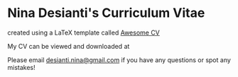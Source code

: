 # Nina Desianti's Curriculum Vitae
created using a LaTeX template called [Awesome CV](https://github.com/posquit0/Awesome-CV)

My CV can be viewed and downloaded at 

Please email desianti.nina@gmail.com if you have any questions or spot any mistakes!
